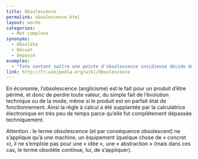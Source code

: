 ```yaml
---
title: Obsolescence
permalink: obsolescence.html
layout: words
categories:
  - Mot complexe
synonyms:
  - Obsolète
  - Désuet
  - Dépassé
examples:
  - "Toto sentant naître une pointe d'obsolescence insidieuse décide de prendre sa retraite. (cf. Histoires)"
link: http://fr.wikipedia.org/wiki/Obsolescence
---
```


En économie, l’obsolescence (anglicisme) est le fait pour un produit d’être périmé, et donc de perdre toute valeur, du simple fait de l’évolution technique ou de la mode, même si le produit est en parfait état de fonctionnement. Ainsi la règle à calcul a été supplantée par la calculatrice électronique en très peu de temps parce qu’elle fut complètement dépassée techniquement.

Attention : le terme obsolescence (et par conséquence obsolescent) ne s’applique qu’à une machine, un équipement (quelque chose de « concret »), il ne s’emploie pas pour une « idée », une « abstraction » (mais dans ces cas, le terme obsolète continue, lui, de s’appliquer).


